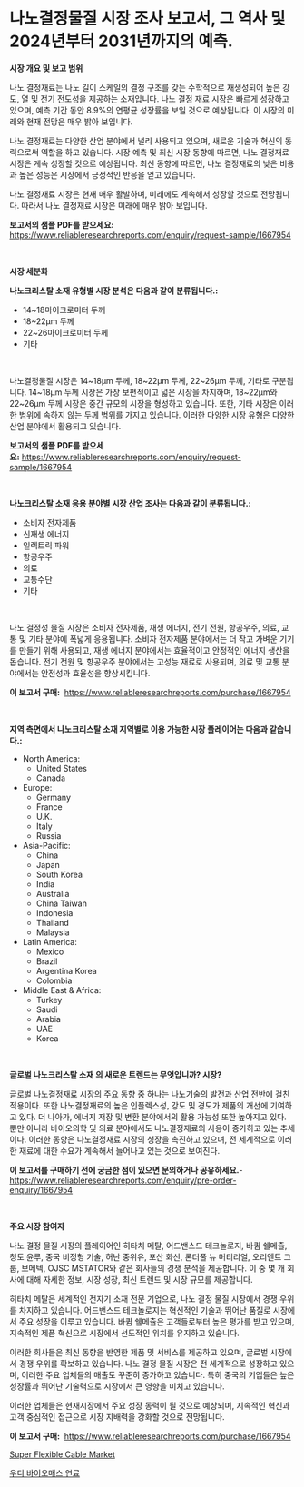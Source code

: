 <p><h1>나노결정물질 시장 조사 보고서, 그 역사 및 2024년부터 2031년까지의 예측.</h1></p><p><strong>시장 개요 및 보고 범위</strong></p>
<p><p>나노 결정재료는 나노 길이 스케일의 결정 구조를 갖는 수학적으로 재생성되어 높은 강도, 열 및 전기 전도성을 제공하는 소재입니다. 나노 결정 재료 시장은 빠르게 성장하고 있으며, 예측 기간 동안 8.9%의 연평균 성장률을 보일 것으로 예상됩니다. 이 시장의 미래와 현재 전망은 매우 밝아 보입니다. </p><p>나노 결정재료는 다양한 산업 분야에서 널리 사용되고 있으며, 새로운 기술과 혁신의 동력으로써 역할을 하고 있습니다. 시장 예측 및 최신 시장 동향에 따르면, 나노 결정재료 시장은 계속 성장할 것으로 예상됩니다. 최신 동향에 따르면, 나노 결정재료의 낮은 비용과 높은 성능은 시장에서 긍정적인 반응을 얻고 있습니다.</p><p>나노 결정재료 시장은 현재 매우 활발하며, 미래에도 계속해서 성장할 것으로 전망됩니다. 따라서 나노 결정재료 시장은 미래에 매우 밝아 보입니다.</p></p>
<p><strong>보고서의 샘플 PDF를 받으세요:</strong> <a href="https://www.reliableresearchreports.com/enquiry/request-sample/1667954">https://www.reliableresearchreports.com/enquiry/request-sample/1667954</a></p>
<p>&nbsp;</p>
<p><strong>시장 세분화</strong></p>
<p><strong>나노크리스탈 소재 유형별 시장 분석은 다음과 같이 분류됩니다.:</strong></p>
<p><ul><li>14~18마이크로미터 두께</li><li>18~22μm 두께</li><li>22~26마이크로미터 두께</li><li>기타</li></ul></p>
<p>&nbsp;</p>
<p><p>나노결정물질 시장은 14~18μm 두께, 18~22μm 두께, 22~26μm 두께, 기타로 구분됩니다. 14~18μm 두께 시장은 가장 보편적이고 넓은 시장을 차지하며, 18~22μm와 22~26μm 두께 시장은 중간 규모의 시장을 형성하고 있습니다. 또한, 기타 시장은 이러한 범위에 속하지 않는 두께 범위를 가지고 있습니다. 이러한 다양한 시장 유형은 다양한 산업 분야에서 활용되고 있습니다.</p></p>
<p><strong>보고서의 샘플 PDF를 받으세요:</strong>&nbsp;<a href="https://www.reliableresearchreports.com/enquiry/request-sample/1667954">https://www.reliableresearchreports.com/enquiry/request-sample/1667954</a></p>
<p>&nbsp;</p>
<p><strong> 나노크리스탈 소재 응용 분야별 시장 산업 조사는 다음과 같이 분류됩니다.:</strong></p>
<p><ul><li>소비자 전자제품</li><li>신재생 에너지</li><li>일렉트릭 파워</li><li>항공우주</li><li>의료</li><li>교통수단</li><li>기타</li></ul></p>
<p>&nbsp;</p>
<p><p>나노 결정성 물질 시장은 소비자 전자제품, 재생 에너지, 전기 전원, 항공우주, 의료, 교통 및 기타 분야에 폭넓게 응용됩니다. 소비자 전자제품 분야에서는 더 작고 가벼운 기기를 만들기 위해 사용되고, 재생 에너지 분야에서는 효율적이고 안정적인 에너지 생산을 돕습니다. 전기 전원 및 항공우주 분야에서는 고성능 재료로 사용되며, 의료 및 교통 분야에서는 안전성과 효율성을 향상시킵니다.</p></p>
<p><strong>이 보고서 구매:</strong>&nbsp; <a href="https://www.reliableresearchreports.com/purchase/1667954">https://www.reliableresearchreports.com/purchase/1667954</a></p>
<p>&nbsp;</p>
<p><strong>지역 측면에서 나노크리스탈 소재 지역별로 이용 가능한 시장 플레이어는 다음과 같습니다.:</strong></p>
<p><ul>
    <li>
        North America:
        <ul>
            <li>United States</li>
            <li>Canada</li>
        </ul>
    </li>
    <li>
        Europe:
        <ul>
            <li>Germany</li>
            <li>France</li>
            <li>U.K.</li>
            <li>Italy</li>
            <li>Russia</li>
        </ul>
    </li>
    <li>
        Asia-Pacific:
        <ul>
            <li>China</li>
            <li>Japan</li>
            <li>South Korea</li>
            <li>India</li>
            <li>Australia</li>
            <li>China Taiwan</li>
            <li>Indonesia</li>
            <li>Thailand</li>
            <li>Malaysia</li>
        </ul>
    </li>
    <li>
        Latin America:
        <ul>
            <li>Mexico</li>
            <li>Brazil</li>
            <li>Argentina Korea</li>
            <li>Colombia</li>
        </ul>
    </li>
    <li>
        Middle East & Africa:
        <ul>
            <li>Turkey</li>
            <li>Saudi</li>
            <li>Arabia</li>
            <li>UAE</li>
            <li>Korea</li>
        </ul>
    </li>
    </ul></p>
<p>&nbsp;</p>
<p><strong>글로벌 나노크리스탈 소재 의 새로운 트렌드는 무엇입니까? 시장?</strong></p>
<p><p>글로벌 나노결정재료 시장의 주요 동향 중 하나는 나노기술의 발전과 산업 전반에 걸친 적용이다. 또한 나노결정재료의 높은 인플렉스성, 강도 및 경도가 제품의 개선에 기여하고 있다. 더 나아가, 에너지 저장 및 변환 분야에서의 활용 가능성 또한 높아지고 있다. 뿐만 아니라 바이오의학 및 의료 분야에서도 나노결정재료의 사용이 증가하고 있는 추세이다. 이러한 동향은 나노결정재료 시장의 성장을 촉진하고 있으며, 전 세계적으로 이러한 재료에 대한 수요가 계속해서 늘어나고 있는 것으로 보여진다.</p></p>
<p><strong>이 보고서를 구매하기 전에 궁금한 점이 있으면 문의하거나 공유하세요.</strong>- <a href="https://www.reliableresearchreports.com/enquiry/pre-order-enquiry/1667954">https://www.reliableresearchreports.com/enquiry/pre-order-enquiry/1667954</a></p>
<p>&nbsp;</p>
<p><strong>주요 시장 참여자</strong></p>
<p><p>나노 결정 물질 시장의 플레이어인 히타치 메탈, 어드밴스드 테크놀로지, 바큄 쉘메츌, 청도 윤루, 중국 비정형 기술, 허난 중위유, 포산 화신, 론더풀 뉴 머티리얼, 오리엔트 그룹, 보메텍, OJSC MSTATOR와 같은 회사들의 경쟁 분석을 제공합니다. 이 중 몇 개 회사에 대해 자세한 정보, 시장 성장, 최신 트렌드 및 시장 규모를 제공합니다.</p><p>히타치 메탈은 세계적인 전자기 소재 전문 기업으로, 나노 결정 물질 시장에서 경쟁 우위를 차지하고 있습니다. 어드밴스드 테크놀로지는 혁신적인 기술과 뛰어난 품질로 시장에서 주요 성장을 이루고 있습니다. 바큄 쉘메츌은 고객들로부터 높은 평가를 받고 있으며, 지속적인 제품 혁신으로 시장에서 선도적인 위치를 유지하고 있습니다.</p><p>이러한 회사들은 최신 동향을 반영한 제품 및 서비스를 제공하고 있으며, 글로벌 시장에서 경쟁 우위를 확보하고 있습니다. 나노 결정 물질 시장은 전 세계적으로 성장하고 있으며, 이러한 주요 업체들의 매출도 꾸준히 증가하고 있습니다. 특히 중국의 기업들은 높은 성장률과 뛰어난 기술력으로 시장에서 큰 영향을 미치고 있습니다.</p><p>이러한 업체들은 현재시장에서 주요 성장 동력이 될 것으로 예상되며, 지속적인 혁신과 고객 중심적인 접근으로 시장 지배력을 강화할 것으로 전망됩니다.</p></p>
<p><strong>이 보고서 구매:</strong>&nbsp;&nbsp;<a href="https://www.reliableresearchreports.com/purchase/1667954">https://www.reliableresearchreports.com/purchase/1667954</a></p>
<p><p><a href="https://github.com/PeterParrish5/Market-Research-Report-List-4/blob/main/super-flexible-cable-market.md">Super Flexible Cable Market</a></p><p><a href="https://github.com/trmesnao7959541/Market-Research-Report-List-1/blob/main/873886915181.md">우디 바이오매스 연료</a></p></p>
